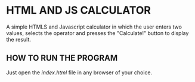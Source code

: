 # HTML AND JS CALCULATOR
A simple HTMLS and Javascript calculator in which the user enters two values, selects the operator and presses the "Calculate!" button to display the result.

## HOW TO RUN THE PROGRAM
Just open the _index.html_ file in any browser of your choice.
